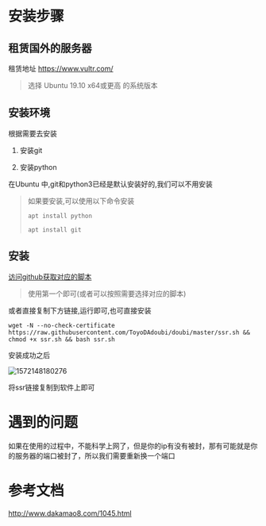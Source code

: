 # 安装步骤
## 租赁国外的服务器
租赁地址
https://www.vultr.com/

> 选择 Ubuntu 19.10 x64或更高 的系统版本

## 安装环境

根据需要去安装

1. 安装git

2. 安装python


在Ubuntu 中,git和python3已经是默认安装好的,我们可以不用安装

> 如果要安装,可以使用以下命令安装
>
> `apt install python`
>
> `apt install git`

## 安装

[访问github获取对应的脚本](https://github.com/cn2t/doubi-SSR)

> 使用第一个即可(或者可以按照需要选择对应的脚本)

或者直接复制下方链接,运行即可,也可直接安装

```shell
wget -N --no-check-certificate https://raw.githubusercontent.com/ToyoDAdoubi/doubi/master/ssr.sh && chmod +x ssr.sh && bash ssr.sh
```

安装成功之后

![1572148180276](/Users/yingjie.lu/Documents/note/.img/1572148180276.png)

将ssr链接复制到软件上即可

# 遇到的问题

如果在使用的过程中，不能科学上网了，但是你的ip有没有被封，那有可能就是你的服务器的端口被封了，所以我们需要重新换一个端口

# 参考文档

http://www.dakamao8.com/1045.html